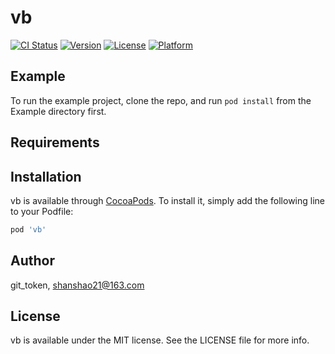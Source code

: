 # vb

[![CI Status](https://img.shields.io/travis/git_token/vb.svg?style=flat)](https://travis-ci.org/git_token/vb)
[![Version](https://img.shields.io/cocoapods/v/vb.svg?style=flat)](https://cocoapods.org/pods/vb)
[![License](https://img.shields.io/cocoapods/l/vb.svg?style=flat)](https://cocoapods.org/pods/vb)
[![Platform](https://img.shields.io/cocoapods/p/vb.svg?style=flat)](https://cocoapods.org/pods/vb)

## Example

To run the example project, clone the repo, and run `pod install` from the Example directory first.

## Requirements

## Installation

vb is available through [CocoaPods](https://cocoapods.org). To install
it, simply add the following line to your Podfile:

```ruby
pod 'vb'
```

## Author

git_token, shanshao21@163.com

## License

vb is available under the MIT license. See the LICENSE file for more info.
